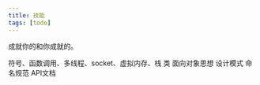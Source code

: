 ```yaml
---
title: 技能
tags: [todo]
---
```

成就你的和你成就的。
<!-- more -->
符号、函数调用、多线程、socket、虚拟内存、栈
类
面向对象思想
设计模式
命名规范
API文档